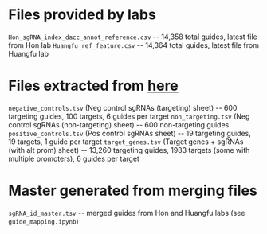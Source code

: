 # Files provided by labs
`Hon_sgRNA_index_dacc_annot_reference.csv` -- 14,358 total guides, latest file from Hon lab
`Huangfu_ref_feature.csv` -- 14,364 total guides, latest file from Huangfu lab

# Files extracted from [here](https://docs.google.com/spreadsheets/d/1WcVgLllWrtO_-h5Ry07WS_ovomRcyznQdZrx2KOntEU/edit?gid=1430289032#gid=1430289032)
`negative_controls.tsv` (Neg control sgRNAs (targeting) sheet) -- 600 targeting guides, 100 targets, 6 guides per target
`non_targeting.tsv` (Neg control sgRNAs (non-targeting) sheet) -- 600 non-targeting guides
`positive_controls.tsv` (Pos control sgRNAs sheet) -- 19 targeting guides, 19 targets, 1 guide per target
`target_genes.tsv` (Target genes + sgRNAs (with alt prom) sheet) -- 13,260 targeting guides, 1983 targets (some with multiple promoters), 6 guides per target

# Master generated from merging files
`sgRNA_id_master.tsv` -- merged guides from Hon and Huangfu labs (see `guide_mapping.ipynb`)

